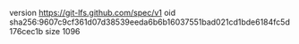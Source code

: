 version https://git-lfs.github.com/spec/v1
oid sha256:9607c9cf361d07d38539eeda6b6b16037551bad021cd1bde6184fc5d176cec1b
size 1096
